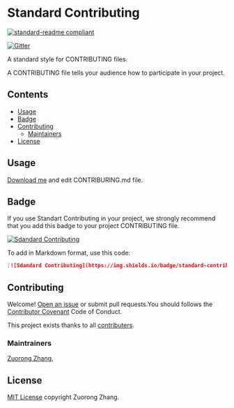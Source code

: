 # Standard Contributing

[![standard-readme compliant](https://img.shields.io/badge/readme%20style-standard-brightgreen.svg?style=flat-square)](https://github.com/RichardLitt/standard-readme)

[![Gitter](https://badges.gitter.im/standard-contributing/community.svg)](https://gitter.im/standard-contributing/community?utm_source=badge&utm_medium=badge&utm_campaign=pr-badge)


A standard style for CONTRIBUTING files.

A CONTRIBUTING file tells your audience how to participate in your project.

## Contents

- [Usage](#usage)
- [Badge](#badge)
- [Contributing](#contributing)
	- [Maintainers](#maintainers)
- [License](#license)

## Usage

[Download me](https://github.com/zrzjohn/standard-contributing/releases) and edit CONTRIBURING.md file.

## Badge

If you use Standart Contributing in your project, we strongly recommend that you add this badge to your project CONTRIBUTING file.

[![Sdandard Contributing](https://img.shields.io/badge/standard-contributing-orange)](https://github.com/zrzjohn/standard-contributing)

To add in Markdown format, use this code:

```markdown
[![Sdandard Contributing](https://img.shields.io/badge/standard-contributing-orange)](https://github.com/zrzjohn/standard-contributing) [![Join the chat at https://gitter.im/standard-contributing/community](https://badges.gitter.im/standard-contributing/community.svg)](https://gitter.im/standard-contributing/community?utm_source=badge&utm_medium=badge&utm_campaign=pr-badge&utm_content=badge)
```

## Contributing

Welcome! [Open an issue](https://github.com/zrzjohn/standard-contributing/issues/new) or submit pull requests.You should follows the [Contributor Covenant](https://www.contributor-covenant.org/version/2/0/code_of_conduct/) Code of Conduct.

This project exists thanks to all [contributers](https://github.com/zrzjohn/standard-contributing/graphs/contributors).

### Maintrainers

[Zuorong Zhang](https://github.com/zrzjohn), 

## License

[MIT License](https://github.com/zrzjohn/standard-contributing/blob/master/LICENSE) copyright Zuorong Zhang. 
